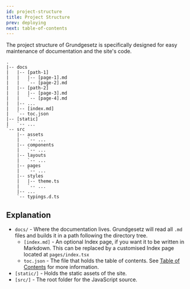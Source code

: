 ```yaml
---
id: project-structure
title: Project Structure
prev: deploying
next: table-of-contents
---
```


The project structure of Grundgesetz is specifically designed for easy maintenance of documentation and the site's code.

```
.
|-- docs
|   |-- [path-1]
|   |   |-- [page-1].md
|   |   `-- [page-2].md
|   |-- [path-2]
|   |   |-- [page-3].md
|   |   `-- [page-4].md
|   |-- ...
|   |-- [index.md]
|   `-- toc.json
|-- [static]
|   `-- ...
`-- src
    |-- assets
    |   `-- ...
    |-- components
    |   `-- ...
    |-- layouts
    |   `-- ...
    |-- pages
    |   `-- ...
    |-- styles
    |   |-- theme.ts
    |   `-- ...
    |-- ...
    `-- typings.d.ts
```

## Explanation

- `docs/` - Where the documentation lives. Grundgesetz will read all `.md` files and builds it in a path following the directory tree.
  - `[index.md]` - An optional Index page, if you want it to be written in Markdown. This can be replaced by a customised Index page located at `pages/index.tsx`
  - `toc.json` - The file that holds the table of contents. See [Table of Contents](/writing/table-of-contents) for more information.
- `[static/]` - Holds the static assets of the site.
- `[src/]` - The root folder for the JavaScript source.
